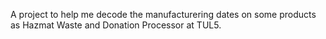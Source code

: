 A project to help me decode the manufacturering dates on some products as Hazmat Waste and Donation Processor at TUL5.